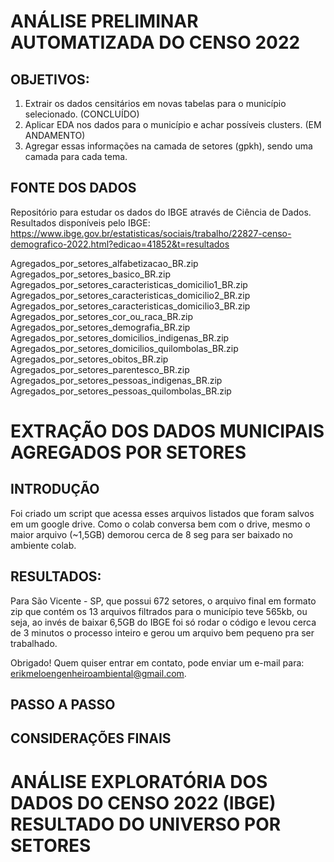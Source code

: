# ANÁLISE PRELIMINAR AUTOMATIZADA DO CENSO 2022
## OBJETIVOS:
1. Extrair os dados censitários em novas tabelas para o município selecionado. (CONCLUÍDO) 
2. Aplicar EDA nos dados para o município e achar possíveis clusters. (EM ANDAMENTO)
3. Agregar essas informações na camada de setores (gpkh), sendo uma camada para cada tema.

## FONTE DOS DADOS
Repositório para estudar os dados do IBGE através de Ciência de Dados.
Resultados disponíveis pelo IBGE:
https://www.ibge.gov.br/estatisticas/sociais/trabalho/22827-censo-demografico-2022.html?edicao=41852&t=resultados

Agregados_por_setores_alfabetizacao_BR.zip  
Agregados_por_setores_basico_BR.zip  
Agregados_por_setores_caracteristicas_domicilio1_BR.zip  
Agregados_por_setores_caracteristicas_domicilio2_BR.zip  
Agregados_por_setores_caracteristicas_domicilio3_BR.zip  
Agregados_por_setores_cor_ou_raca_BR.zip  
Agregados_por_setores_demografia_BR.zip  
Agregados_por_setores_domicilios_indigenas_BR.zip  
Agregados_por_setores_domicilios_quilombolas_BR.zip  
Agregados_por_setores_obitos_BR.zip  
Agregados_por_setores_parentesco_BR.zip  
Agregados_por_setores_pessoas_indigenas_BR.zip  
Agregados_por_setores_pessoas_quilombolas_BR.zip  

# EXTRAÇÃO DOS DADOS MUNICIPAIS AGREGADOS POR SETORES
## INTRODUÇÃO
Foi criado um script que acessa esses arquivos listados que foram salvos em um google drive. Como o colab conversa bem com o drive, mesmo o maior arquivo (~1,5GB) demorou cerca de 8 seg para ser baixado no ambiente colab. 

## RESULTADOS:
Para São Vicente - SP, que possui 672 setores, o arquivo final em formato zip que contém os 13 arquivos filtrados para o município teve 565kb, ou seja, ao invés de baixar 6,5GB do IBGE foi só rodar o código e levou cerca de 3 minutos o processo inteiro e gerou um arquivo bem pequeno pra ser trabalhado.

Obrigado! Quem quiser entrar em contato, pode enviar um e-mail para: [erikmeloengenheiroambiental@gmail.com](mailto:erikmeloengenheiroambiental@gmail.com).  

## PASSO A PASSO

## CONSIDERAÇÕES FINAIS

# ANÁLISE EXPLORATÓRIA DOS DADOS DO CENSO 2022 (IBGE) RESULTADO DO UNIVERSO POR SETORES
